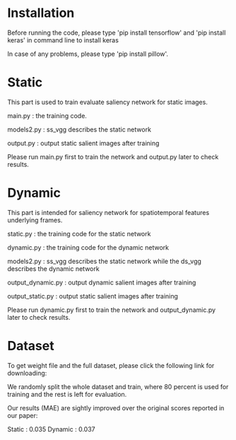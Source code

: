 # Installation
Before running the code, please type 'pip install tensorflow' and 'pip install keras' in command line to install keras

In case of any problems, please type 'pip install pillow'.

# Static
This part is used to train evaluate saliency network for static images. 

main.py : the training code.

models2.py : ss_vgg describes the static network

output.py : output static salient images after training

Please run main.py first to train the network and output.py later to check results.

# Dynamic
This part is intended for saliency network for spatiotemporal features underlying frames.

static.py : the training code for the static network

dynamic.py : the training code for the dynamic network

models2.py : ss_vgg describes the static network while the ds_vgg describes the dynamic network

output_dynamic.py : output dynamic salient images after training

output_static.py : output static salient images after training

Please run dynamic.py first to train the network and output_dynamic.py later to check results.

# Dataset
To get weight file and the full dataset, please click the following link for downloading:

We randomly split the whole dataset and train, where 80 percent is used for training and the rest is left for evaluation.

Our results (MAE) are sightly improved over the original scores reported in our paper:

Static : 0.035 Dynamic : 0.037
